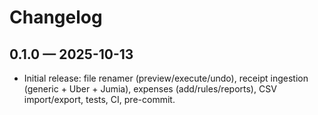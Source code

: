 # Changelog

## 0.1.0 — 2025-10-13
- Initial release: file renamer (preview/execute/undo), receipt ingestion (generic + Uber + Jumia), expenses (add/rules/reports), CSV import/export, tests, CI, pre-commit.